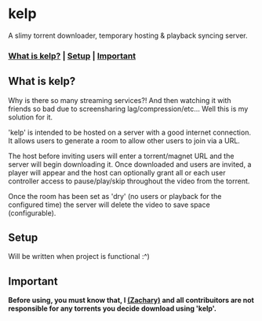 # kelp
 A slimy torrent downloader, temporary hosting & playback syncing server.

### [What is kelp?](#what-is-kelp) | [Setup](#setup) | [Important](#important)

## What is kelp?
Why is there so many streaming services?! And then watching it with friends so bad due to screensharing lag/compression/etc... Well this is my solution for it.

'kelp' is intended to be hosted on a server with a good internet connection. It allows users to generate a room to allow other users to join via a URL. 

The host before inviting users will enter a torrent/magnet URL and the server will begin downloading it. Once downloaded and users are invited, a player will appear and the host can optionally grant all or each user controller access to pause/play/skip throughout the video from the torrent.

Once the room has been set as 'dry' (no users or playback for the configured time) the server will delete the video to save space (configurable).

## Setup
Will be written when project is functional :^)

## Important
**Before using, you must know that, I [(Zachary)](https://github.com/zacimac) and all contribuitors are not responsible for any torrents you decide download using 'kelp'.**